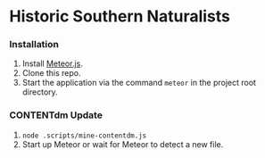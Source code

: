 # Historic Southern Naturalists

### Installation
1. Install [Meteor.js](https://www.meteor.com/install).
2. Clone this repo.
3. Start the application via the command `meteor` in the project root directory.

### CONTENTdm Update
1. `node .scripts/mine-contentdm.js`
2. Start up Meteor or wait for Meteor to detect a new file.
